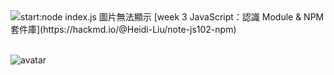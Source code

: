 <img src="https://imgur.com/fvF1YuH" alt="start:node index.js 圖片無法顯示" title="start: node index.js">
[week 3 JavaScript：認識 Module & NPM 套件庫](https://hackmd.io/@Heidi-Liu/note-js102-npm)<br>
<br>

![avatar](https://imgur.com/fvF1YuH)

<blockquote class="imgur-embed-pub" lang="en" data-id="fvF1YuH" data-context="false" ><a href="//imgur.com/fvF1YuH"></a></blockquote><script async src="//s.imgur.com/min/embed.js" charset="utf-8"></script>
